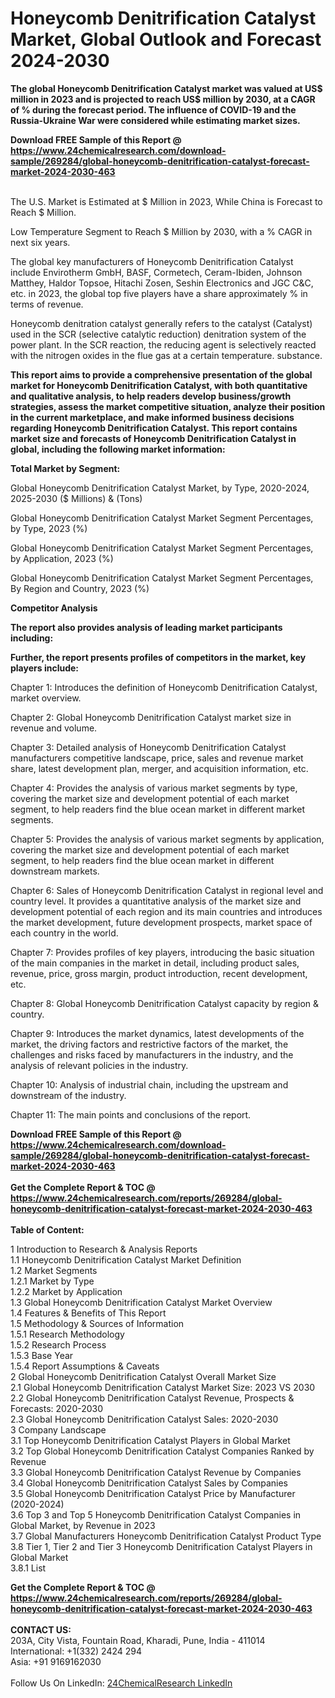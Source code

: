<h1>Honeycomb Denitrification Catalyst Market, Global Outlook and Forecast 2024-2030</h1><p><strong>The global Honeycomb Denitrification Catalyst market was valued at US$ million in 2023 and is projected to reach US$ million by 2030, at a CAGR of % during the forecast period. The influence of COVID-19 and the Russia-Ukraine War were considered while estimating market sizes.</strong></p><p>
</p><p></p><div><b>Download FREE Sample of this Report @ 
            <a href="https://www.24chemicalresearch.com/download-sample/269284/global-honeycomb-denitrification-catalyst-forecast-market-2024-2030-463">
            https://www.24chemicalresearch.com/download-sample/269284/global-honeycomb-denitrification-catalyst-forecast-market-2024-2030-463</a></b></div><br><p>
The U.S. Market is Estimated at $ Million in 2023, While China is Forecast to Reach $ Million.</p><p>
Low Temperature Segment to Reach $ Million by 2030, with a % CAGR in next six years.</p><p>
The global key manufacturers of Honeycomb Denitrification Catalyst include Envirotherm GmbH, BASF, Cormetech, Ceram-Ibiden, Johnson Matthey, Haldor Topsoe, Hitachi Zosen, Seshin Electronics and JGC C&amp;C, etc. in 2023, the global top five players have a share approximately % in terms of revenue.</p><p>
Honeycomb denitration catalyst generally refers to the catalyst (Catalyst) used in the SCR (selective catalytic reduction) denitration system of the power plant. In the SCR reaction, the reducing agent is selectively reacted with the nitrogen oxides in the flue gas at a certain temperature. substance.</p><p>
<strong>This report aims to provide a comprehensive presentation of the global market for Honeycomb Denitrification Catalyst, with both quantitative and qualitative analysis, to help readers develop business/growth strategies, assess the market competitive situation, analyze their position in the current marketplace, and make informed business decisions regarding Honeycomb Denitrification Catalyst. This report contains market size and forecasts of Honeycomb Denitrification Catalyst in global, including the following market information:</strong></p><p>
</p><p>
<strong>Total Market by Segment:</strong></p><p>
Global Honeycomb Denitrification Catalyst Market, by Type, 2020-2024, 2025-2030 ($ Millions) &amp; (Tons)</p><p>
Global Honeycomb Denitrification Catalyst Market Segment Percentages, by Type, 2023 (%)</p><p>
</p><p>
Global Honeycomb Denitrification Catalyst Market Segment Percentages, by Application, 2023 (%)</p><p>
</p><p>
Global Honeycomb Denitrification Catalyst Market Segment Percentages, By Region and Country, 2023 (%)</p><p>
</p><p>
<strong>Competitor Analysis</strong></p><p>
<strong>The report also provides analysis of leading market participants including:</strong></p><p>
</p><p>
<strong>Further, the report presents profiles of competitors in the market, key players include:</strong></p><p>
</p><p>
Chapter 1: Introduces the definition of Honeycomb Denitrification Catalyst, market overview.</p><p>
Chapter 2: Global Honeycomb Denitrification Catalyst market size in revenue and volume.</p><p>
Chapter 3: Detailed analysis of Honeycomb Denitrification Catalyst manufacturers competitive landscape, price, sales and revenue market share, latest development plan, merger, and acquisition information, etc.</p><p>
Chapter 4: Provides the analysis of various market segments by type, covering the market size and development potential of each market segment, to help readers find the blue ocean market in different market segments.</p><p>
Chapter 5: Provides the analysis of various market segments by application, covering the market size and development potential of each market segment, to help readers find the blue ocean market in different downstream markets.</p><p>
Chapter 6: Sales of Honeycomb Denitrification Catalyst in regional level and country level. It provides a quantitative analysis of the market size and development potential of each region and its main countries and introduces the market development, future development prospects, market space of each country in the world.</p><p>
Chapter 7: Provides profiles of key players, introducing the basic situation of the main companies in the market in detail, including product sales, revenue, price, gross margin, product introduction, recent development, etc.</p><p>
Chapter 8: Global Honeycomb Denitrification Catalyst capacity by region &amp; country.</p><p>
Chapter 9: Introduces the market dynamics, latest developments of the market, the driving factors and restrictive factors of the market, the challenges and risks faced by manufacturers in the industry, and the analysis of relevant policies in the industry.</p><p>
Chapter 10: Analysis of industrial chain, including the upstream and downstream of the industry.</p><p>
Chapter 11: The main points and conclusions of the report.</p><div><b>Download FREE Sample of this Report @ 
            <a href="https://www.24chemicalresearch.com/download-sample/269284/global-honeycomb-denitrification-catalyst-forecast-market-2024-2030-463">
            https://www.24chemicalresearch.com/download-sample/269284/global-honeycomb-denitrification-catalyst-forecast-market-2024-2030-463</a></b></div><br><div><b>Get the Complete Report & TOC @ 
            <a href="https://www.24chemicalresearch.com/reports/269284/global-honeycomb-denitrification-catalyst-forecast-market-2024-2030-463">
            https://www.24chemicalresearch.com/reports/269284/global-honeycomb-denitrification-catalyst-forecast-market-2024-2030-463</a></b></div><br>
            <b>Table of Content:</b><p>1 Introduction to Research & Analysis Reports<br />
    1.1 Honeycomb Denitrification Catalyst Market Definition<br />
    1.2 Market Segments<br />
        1.2.1 Market by Type<br />
        1.2.2 Market by Application<br />
    1.3 Global Honeycomb Denitrification Catalyst Market Overview<br />
    1.4 Features & Benefits of This Report<br />
    1.5 Methodology & Sources of Information<br />
        1.5.1 Research Methodology<br />
        1.5.2 Research Process<br />
        1.5.3 Base Year<br />
        1.5.4 Report Assumptions & Caveats<br />
2 Global Honeycomb Denitrification Catalyst Overall Market Size<br />
    2.1 Global Honeycomb Denitrification Catalyst Market Size: 2023 VS 2030<br />
    2.2 Global Honeycomb Denitrification Catalyst Revenue, Prospects & Forecasts: 2020-2030<br />
    2.3 Global Honeycomb Denitrification Catalyst Sales: 2020-2030<br />
3 Company Landscape<br />
    3.1 Top Honeycomb Denitrification Catalyst Players in Global Market<br />
    3.2 Top Global Honeycomb Denitrification Catalyst Companies Ranked by Revenue<br />
    3.3 Global Honeycomb Denitrification Catalyst Revenue by Companies<br />
    3.4 Global Honeycomb Denitrification Catalyst Sales by Companies<br />
    3.5 Global Honeycomb Denitrification Catalyst Price by Manufacturer (2020-2024)<br />
    3.6 Top 3 and Top 5 Honeycomb Denitrification Catalyst Companies in Global Market, by Revenue in 2023<br />
    3.7 Global Manufacturers Honeycomb Denitrification Catalyst Product Type<br />
    3.8 Tier 1, Tier 2 and Tier 3 Honeycomb Denitrification Catalyst Players in Global Market<br />
        3.8.1 List</p><div><b>Get the Complete Report & TOC @ 
            <a href="https://www.24chemicalresearch.com/reports/269284/global-honeycomb-denitrification-catalyst-forecast-market-2024-2030-463">
            https://www.24chemicalresearch.com/reports/269284/global-honeycomb-denitrification-catalyst-forecast-market-2024-2030-463</a></b></div><br><b>CONTACT US:</b><br>
            203A, City Vista, Fountain Road, Kharadi, Pune, India - 411014<br>
            International: +1(332) 2424 294<br>
            Asia: +91 9169162030 <br><br>
            Follow Us On LinkedIn: <a href="https://www.linkedin.com/company/24chemicalresearch/">24ChemicalResearch LinkedIn</a>